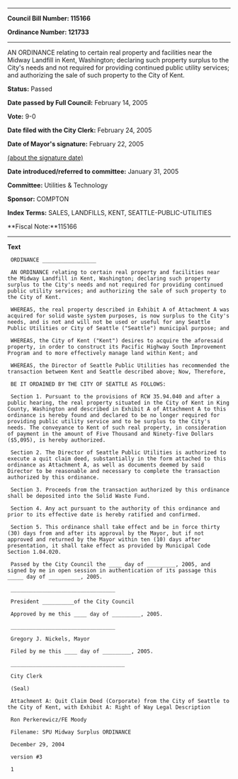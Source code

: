 

********

**Council Bill Number: 115166**
   
**Ordinance Number: 121733**
********

 AN ORDINANCE relating to certain real property and facilities near the Midway Landfill in Kent, Washington; declaring such property surplus to the City's needs and not required for providing continued public utility services; and authorizing the sale of such property to the City of Kent.

**Status:** Passed
   
**Date passed by Full Council:** February 14, 2005
   
**Vote:** 9-0
   
**Date filed with the City Clerk:** February 24, 2005
   
**Date of Mayor's signature:** February 22, 2005
   
[(about the signature date)](/~public/approvaldate.htm)
   
   
   
**Date introduced/referred to committee:** January 31, 2005
   
**Committee:** Utilities & Technology
   
**Sponsor:** COMPTON
   
   
**Index Terms:** SALES, LANDFILLS, KENT, SEATTLE-PUBLIC-UTILITIES

**Fiscal Note:**115166

********

**Text**
   
```
 ORDINANCE _________________

 AN ORDINANCE relating to certain real property and facilities near the Midway Landfill in Kent, Washington; declaring such property surplus to the City's needs and not required for providing continued public utility services; and authorizing the sale of such property to the City of Kent.

 WHEREAS, the real property described in Exhibit A of Attachment A was acquired for solid waste system purposes, is now surplus to the City's needs, and is not and will not be used or useful for any Seattle Public Utilities or City of Seattle ("Seattle") municipal purpose; and

 WHEREAS, the City of Kent ("Kent") desires to acquire the aforesaid property, in order to construct its Pacific Highway South Improvement Program and to more effectively manage land within Kent; and

 WHEREAS, the Director of Seattle Public Utilities has recommended the transaction between Kent and Seattle described above; Now, Therefore,

 BE IT ORDAINED BY THE CITY OF SEATTLE AS FOLLOWS:

 Section 1. Pursuant to the provisions of RCW 35.94.040 and after a public hearing, the real property situated in the City of Kent in King County, Washington and described in Exhibit A of Attachment A to this ordinance is hereby found and declared to be no longer required for providing public utility service and to be surplus to the City's needs. The conveyance to Kent of such real property, in consideration of payment in the amount of Five Thousand and Ninety-five Dollars ($5,095), is hereby authorized.

 Section 2. The Director of Seattle Public Utilities is authorized to execute a quit claim deed, substantially in the form attached to this ordinance as Attachment A, as well as documents deemed by said Director to be reasonable and necessary to complete the transaction authorized by this ordinance.

 Section 3. Proceeds from the transaction authorized by this ordinance shall be deposited into the Solid Waste Fund.

 Section 4. Any act pursuant to the authority of this ordinance and prior to its effective date is hereby ratified and confirmed.

 Section 5. This ordinance shall take effect and be in force thirty (30) days from and after its approval by the Mayor, but if not approved and returned by the Mayor within ten (10) days after presentation, it shall take effect as provided by Municipal Code Section 1.04.020.

 Passed by the City Council the ____ day of _________, 2005, and signed by me in open session in authentication of its passage this _____ day of __________, 2005.

 _________________________________

 President __________of the City Council

 Approved by me this ____ day of _________, 2005.

 _________________________________

 Gregory J. Nickels, Mayor

 Filed by me this ____ day of _________, 2005.

 ____________________________________

 City Clerk

 (Seal)

 Attachment A: Quit Claim Deed (Corporate) from the City of Seattle to the City of Kent, with Exhibit A: Right of Way Legal Description

 Ron Perkerewicz/FE Moody

 Filename: SPU Midway Surplus ORDINANCE

 December 29, 2004

 version #3

 1

```
